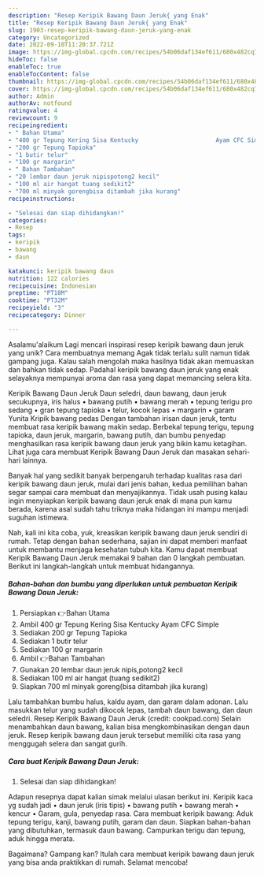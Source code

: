 ```yaml
---
description: "Resep Keripik Bawang Daun Jeruk{ yang Enak"
title: "Resep Keripik Bawang Daun Jeruk{ yang Enak"
slug: 1903-resep-keripik-bawang-daun-jeruk-yang-enak
category: Uncategorized
date: 2022-09-10T11:20:37.721Z
image: https://img-global.cpcdn.com/recipes/54b06daf134ef611/680x482cq70/keripik-bawang-daun-jeruk-foto-resep-utama.jpg
hideToc: false
enableToc: true
enableTocContent: false
thumbnail: https://img-global.cpcdn.com/recipes/54b06daf134ef611/680x482cq70/keripik-bawang-daun-jeruk-foto-resep-utama.jpg
cover: https://img-global.cpcdn.com/recipes/54b06daf134ef611/680x482cq70/keripik-bawang-daun-jeruk-foto-resep-utama.jpg
author: Admin
authorAv: notfound
ratingvalue: 4
reviewcount: 9
recipeingredient:
- " Bahan Utama"
- "400 gr Tepung Kering Sisa Kentucky                      Ayam CFC Simple"
- "200 gr Tepung Tapioka"
- "1 butir telur"
- "100 gr margarin"
- " Bahan Tambahan"
- "20 lembar daun jeruk nipispotong2 kecil"
- "100 ml air hangat tuang sedikit2"
- "700 ml minyak gorengbisa ditambah jika kurang"
recipeinstructions:

- "Selesai dan siap dihidangkan!"
categories:
- Resep
tags:
- keripik
- bawang
- daun

katakunci: keripik bawang daun 
nutrition: 122 calories
recipecuisine: Indonesian
preptime: "PT18M"
cooktime: "PT32M"
recipeyield: "3"
recipecategory: Dinner

---
```



Asalamu'alaikum Lagi mencari inspirasi resep keripik bawang daun jeruk yang unik? Cara membuatnya memang Agak tidak terlalu sulit namun tidak gampang juga. Kalau salah mengolah maka hasilnya tidak akan memuaskan dan bahkan tidak sedap. Padahal keripik bawang daun jeruk yang enak selayaknya mempunyai aroma dan rasa yang dapat memancing selera kita.


Keripik Bawang Daun Jeruk Daun seledri, daun bawang, daun jeruk secukupnya, iris halus • bawang putih • bawang merah • tepung terigu pro sedang • gran tepung tapioka • telur, kocok lepas • margarin • garam Yunita Kripik bawang pedas Dengan tambahan irisan daun jeruk, tentu membuat rasa keripik bawang makin sedap. Berbekal tepung terigu, tepung tapioka, daun jeruk, margarin, bawang putih, dan bumbu penyedap menghasilkan rasa keripik bawang daun jeruk yang bikin kamu ketagihan. Lihat juga cara membuat Keripik Bawang Daun Jeruk dan masakan sehari-hari lainnya.

Banyak hal yang sedikit banyak berpengaruh terhadap kualitas rasa dari keripik bawang daun jeruk, mulai dari jenis bahan, kedua pemilihan bahan segar sampai cara membuat dan menyajikannya. Tidak usah pusing kalau ingin menyiapkan keripik bawang daun jeruk enak di mana pun kamu berada, karena asal sudah tahu triknya maka hidangan ini mampu menjadi suguhan istimewa.


Nah, kali ini kita coba, yuk, kreasikan keripik bawang daun jeruk sendiri di rumah. Tetap dengan bahan sederhana, sajian ini dapat memberi manfaat untuk membantu menjaga kesehatan tubuh kita. Kamu dapat membuat Keripik Bawang Daun Jeruk memakai 9 bahan dan 0 langkah pembuatan. Berikut ini langkah-langkah untuk membuat hidangannya.

<!--inarticleads1-->

##### Bahan-bahan dan bumbu yang diperlukan untuk pembuatan Keripik Bawang Daun Jeruk:

1. Persiapkan  👉Bahan Utama
1. Ambil 400 gr Tepung Kering Sisa Kentucky                      Ayam CFC Simple
1. Sediakan 200 gr Tepung Tapioka
1. Sediakan 1 butir telur
1. Sediakan 100 gr margarin
1. Ambil  👉Bahan Tambahan
1. Gunakan 20 lembar daun jeruk nipis,potong2 kecil
1. Sediakan 100 ml air hangat (tuang sedikit2)
1. Siapkan 700 ml minyak goreng(bisa ditambah jika kurang)


Lalu tambahkan bumbu halus, kaldu ayam, dan garam dalam adonan. Lalu masukkan telur yang sudah dikocok lepas, tambah daun bawang, dan daun seledri. Resep Keripik Bawang Daun Jeruk (credit: cookpad.com) Selain menambahkan daun bawang, kalian bisa mengkombinasikan dengan daun jeruk. Resep keripik bawang daun jeruk tersebut memiliki cita rasa yang menggugah selera dan sangat gurih. 

<!--inarticleads2-->

##### Cara buat Keripik Bawang Daun Jeruk:


1. Selesai dan siap dihidangkan!

Adapun resepnya dapat kalian simak melalui ulasan berikut ini. Keripik kaca yg sudah jadi • daun jeruk (iris tipis) • bawang putih • bawang merah • kencur • Garam, gula, penyedap rasa. Cara membuat keripik bawang: Aduk tepung terigu, kanji, bawang putih, garam dan daun. Siapkan bahan-bahan yang dibutuhkan, termasuk daun bawang. Campurkan terigu dan tepung, aduk hingga merata. 

Bagaimana? Gampang kan? Itulah cara membuat keripik bawang daun jeruk yang bisa anda praktikkan di rumah. Selamat mencoba!
